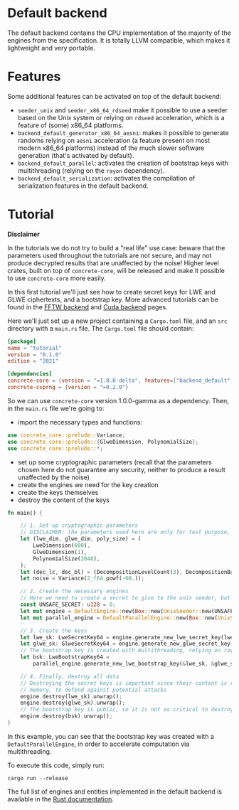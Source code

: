 # Default backend

The default backend contains the CPU implementation of the majority of the engines from the specification.
It is totally LLVM compatible, which makes it lightweight and very portable.

# Features

Some additional features can be activated on top of the default backend:
- `seeder_unix` and `seeder_x86_64_rdseed` make it possible to use a seeder based on the Unix system or relying on `rdseed` acceleration, which is a feature of (some) x86_64 platforms.
- `backend_default_generator_x86_64_aesni`: makes it possible to generate randoms relying on `aesni` acceleration (a feature present on most modern x86_64 platforms) instead of the much slower software generation (that's activated by default).
- `backend_default_parallel`: activates the creation of bootstrap keys with multithreading (relying on the `rayon` dependency).
- `backend_default_serialization`: activates the compilation of serialization features in the default backend.

# Tutorial

**Disclaimer**

In the tutorials we do not try to build a "real life" use case: beware that the parameters used
throughout the tutorials are not secure, and may not produce decrypted results that are unaffected by the noise!
Higher level crates, built on top of `concrete-core`, will be released and make it possible to use `concrete-core` more easily.

In this first tutorial we'll just see how to create secret keys for LWE and GLWE ciphertexts, and a bootstrap key. 
More advanced tutorials can be found in the [FFTW backend](backend_fftw.md) and [Cuda backend](backend_cuda.md) pages.


Here we'll just set up a new project containing a `Cargo.toml` file, and an `src` directory with a `main.rs` file.
The `Cargo.toml` file should contain:
```toml
[package]
name = "tutorial"
version = "0.1.0"
edition = "2021"

[dependencies]
concrete-core = {version = "=1.0.0-delta", features=["backend_default", "backend_default_parallel"]}
concrete-csprng = {version = "=0.2.0"}
```
So we can use `concrete-core` version 1.0.0-gamma as a dependency. Then, in the `main.rs` file we're going to:
+ import the necessary types and functions:
```rust
use concrete_core::prelude::Variance;
use concrete_core::prelude::{GlweDimension, PolynomialSize};
use concrete_core::prelude::*;
```
+ set up some cryptographic parameters (recall that the parameters chosen here do not guarantee any security, neither to produce a result unaffected by the noise)
+ create the engines we need for the key creation
+ create the keys themselves
+ destroy the content of the keys
```rust
fn main() {

    // 1. Set up cryptographic parameters
    // DISCLAIMER: the parameters used here are only for test purpose, and are not secure.
    let (lwe_dim, glwe_dim, poly_size) = (
        LweDimension(600),
        GlweDimension(1),
        PolynomialSize(2048),
    );
    let (dec_lc, dec_bl) = (DecompositionLevelCount(3), DecompositionBaseLog(5));
    let noise = Variance(2_f64.powf(-60.)); 

    // 2. Create the necessary engines
    // Here we need to create a secret to give to the unix seeder, but we skip the actual secret creation
    const UNSAFE_SECRET: u128 = 0;
    let mut engine = DefaultEngine::new(Box::new(UnixSeeder::new(UNSAFE_SECRET))).unwrap();
    let mut parallel_engine = DefaultParallelEngine::new(Box::new(UnixSeeder::new(UNSAFE_SECRET))).unwrap();

    // 3. Create the keys
    let lwe_sk: LweSecretKey64 = engine.generate_new_lwe_secret_key(lwe_dim).unwrap();
    let glwe_sk: GlweSecretKey64 = engine.generate_new_glwe_secret_key(glwe_dim, poly_size).unwrap();
    // The bootstrap key is created with multithreading, relying on rayon
    let bsk: LweBootstrapKey64 =
        parallel_engine.generate_new_lwe_bootstrap_key(&lwe_sk, &glwe_sk, dec_bl, dec_lc, noise).unwrap();

    // 4. Finally, destroy all data
    // Destroying the secret keys is important since their content is reset to 0 before dropping 
    // memory, to defend against potential attacks
    engine.destroy(lwe_sk).unwrap();
    engine.destroy(glwe_sk).unwrap();
    // The bootstrap key is public, so it is not as critical to destroy it
    engine.destroy(bsk).unwrap();
}
```
In this example, you can see that the bootstrap key was created with a `DefaultParallelEngine`, in order
to accelerate computation via multithreading.

To execute this code, simply run:
```shell
cargo run --release
```

The full list of engines and entities implemented in the default backend is available in the [Rust documentation](https://docs.rs/concrete-core/1.0.0-gamma/concrete_core/).

